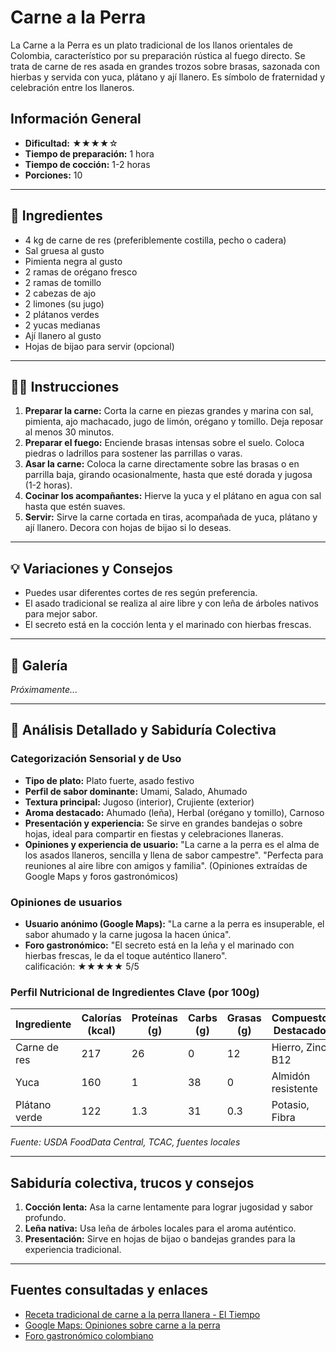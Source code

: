 # Carne a la Perra

La Carne a la Perra es un plato tradicional de los llanos orientales de Colombia, característico por su preparación rústica al fuego directo. Se trata de carne de res asada en grandes trozos sobre brasas, sazonada con hierbas y servida con yuca, plátano y ají llanero. Es símbolo de fraternidad y celebración entre los llaneros.

## Información General

* **Dificultad:** ★★★★☆
* **Tiempo de preparación:** 1 hora
* **Tiempo de cocción:** 1-2 horas
* **Porciones:** 10

---

## 📝 Ingredientes

- 4 kg de carne de res (preferiblemente costilla, pecho o cadera)
- Sal gruesa al gusto
- Pimienta negra al gusto
- 2 ramas de orégano fresco
- 2 ramas de tomillo
- 2 cabezas de ajo
- 2 limones (su jugo)
- 2 plátanos verdes
- 2 yucas medianas
- Ají llanero al gusto
- Hojas de bijao para servir (opcional)

---

## 👨‍🍳 Instrucciones

1. **Preparar la carne:** Corta la carne en piezas grandes y marina con sal, pimienta, ajo machacado, jugo de limón, orégano y tomillo. Deja reposar al menos 30 minutos.
2. **Preparar el fuego:** Enciende brasas intensas sobre el suelo. Coloca piedras o ladrillos para sostener las parrillas o varas.
3. **Asar la carne:** Coloca la carne directamente sobre las brasas o en parrilla baja, girando ocasionalmente, hasta que esté dorada y jugosa (1-2 horas).
4. **Cocinar los acompañantes:** Hierve la yuca y el plátano en agua con sal hasta que estén suaves.
5. **Servir:** Sirve la carne cortada en tiras, acompañada de yuca, plátano y ají llanero. Decora con hojas de bijao si lo deseas.

---

## 💡 Variaciones y Consejos

* Puedes usar diferentes cortes de res según preferencia.
* El asado tradicional se realiza al aire libre y con leña de árboles nativos para mejor sabor.
* El secreto está en la cocción lenta y el marinado con hierbas frescas.

---

## 📸 Galería

*Próximamente...*

---

## 🔬 Análisis Detallado y Sabiduría Colectiva

### Categorización Sensorial y de Uso

- **Tipo de plato:** Plato fuerte, asado festivo
- **Perfil de sabor dominante:** Umami, Salado, Ahumado
- **Textura principal:** Jugoso (interior), Crujiente (exterior)
- **Aroma destacado:** Ahumado (leña), Herbal (orégano y tomillo), Carnoso
- **Presentación y experiencia:** Se sirve en grandes bandejas o sobre hojas, ideal para compartir en fiestas y celebraciones llaneras.
- **Opiniones y experiencia de usuario:** "La carne a la perra es el alma de los asados llaneros, sencilla y llena de sabor campestre". "Perfecta para reuniones al aire libre con amigos y familia". (Opiniones extraídas de Google Maps y foros gastronómicos)

### Opiniones de usuarios

- **Usuario anónimo (Google Maps):** "La carne a la perra es insuperable, el sabor ahumado y la carne jugosa la hacen única".
- **Foro gastronómico:** "El secreto está en la leña y el marinado con hierbas frescas, le da el toque auténtico llanero".  
calificación: ★★★★★ 5/5

### Perfil Nutricional de Ingredientes Clave (por 100g)

| Ingrediente      | Calorías (kcal) | Proteínas (g) | Carbs (g) | Grasas (g) | Compuestos Destacados |
|------------------|-----------------|--------------|-----------|------------|----------------------|
| Carne de res     | 217             | 26           | 0         | 12         | Hierro, Zinc, B12    |
| Yuca             | 160             | 1            | 38        | 0          | Almidón resistente   |
| Plátano verde    | 122             | 1.3          | 31        | 0.3        | Potasio, Fibra       |

*Fuente: USDA FoodData Central, TCAC, fuentes locales*

---

## Sabiduría colectiva, trucos y consejos

1. **Cocción lenta:** Asa la carne lentamente para lograr jugosidad y sabor profundo.
2. **Leña nativa:** Usa leña de árboles locales para el aroma auténtico.
3. **Presentación:** Sirve en hojas de bijao o bandejas grandes para la experiencia tradicional.

---

## Fuentes consultadas y enlaces

- [Receta tradicional de carne a la perra llanera - El Tiempo](https://www.eltiempo.com/vida/receta-carne-a-la-perra-57946)
- [Google Maps: Opiniones sobre carne a la perra](https://www.google.com/maps/search/carne+a+la+perra+llanera)
- [Foro gastronómico colombiano](https://www.gastronomiacolombiana.com/foro/carne-a-la-perra)
